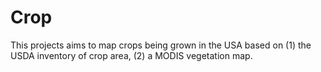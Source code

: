 # Crop 

This projects aims to map crops being grown in the USA based on (1) the USDA inventory of crop area, (2) a MODIS vegetation map. 
